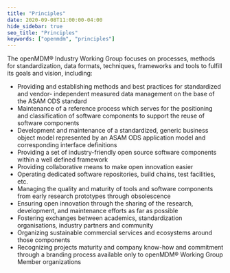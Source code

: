 ```yaml
---
title: "Principles"
date: 2020-09-08T11:00:00-04:00
hide_sidebar: true
seo_title: "Principles"
keywords: ["openmdm", "principles"]
---
```


The openMDM® Industry Working Group focuses on processes, methods for standardization, data formats, techniques, frameworks and tools to fulfill its goals and vision, including:

* Providing and establishing methods and best practices for standardized and vendor- independent measured data management on the base of the ASAM ODS standard
* Maintenance of a reference process which serves for the positioning and classification of software components to support the reuse of software components
* Development and maintenance of a standardized, generic business object model represented by an ASAM ODS application model and corresponding interface definitions
* Providing a set of industry-friendly open source software components within a well defined framework
* Providing collaborative means to make open innovation easier
* Operating dedicated software repositories, build chains, test facilities, etc.
* Managing the quality and maturity of tools and software components from early research prototypes through obsolescence
* Ensuring open innovation through the sharing of the research, development, and maintenance efforts as far as possible
* Fostering exchanges between academics, standardization organisations, industry partners and community
* Organizing sustainable commercial services and ecosystems around those components
* Recognizing projects maturity and company know-how and commitment through a branding process available only to openMDM® Working Group Member organizations